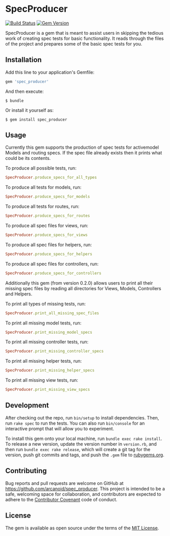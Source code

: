# SpecProducer

[![Build Status](https://travis-ci.org/arcanoid/spec_producer.svg?branch=master)](https://travis-ci.org/arcanoid/spec_producer)
[![Gem Version](https://badge.fury.io/rb/spec_producer.svg)](https://badge.fury.io/rb/spec_producer)

SpecProducer is a gem that is meant to assist users in skipping the tedious work of creating spec tests for basic 
functionality. It reads through the files of the project and prepares some of the basic spec tests for you. 

## Installation

Add this line to your application's Gemfile:

```ruby
gem 'spec_producer'
```

And then execute:

    $ bundle

Or install it yourself as:

    $ gem install spec_producer

## Usage

Currently this gem supports the production of spec tests for activemodel Models and routing specs. 
If the spec file already exists then it prints what could be its contents.

To produce all possible tests, run:

```ruby
SpecProducer.produce_specs_for_all_types
```

To produce all tests for models, run:

```ruby
SpecProducer.produce_specs_for_models
```

To produce all tests for routes, run:

```ruby
SpecProducer.produce_specs_for_routes
```

To produce all spec files for views, run:

```ruby
SpecProducer.produce_specs_for_views
```

To produce all spec files for helpers, run:

```ruby
SpecProducer.produce_specs_for_helpers
```

To produce all spec files for controllers, run:

```ruby
SpecProducer.produce_specs_for_controllers
```

Additionally this gem (from version 0.2.0) allows users to print all their missing spec files by reading all 
directories for Views, Models, Controllers and Helpers.

To print all types of missing tests, run:

```ruby
SpecProducer.print_all_missing_spec_files
```

To print all missing model tests, run:

```ruby
SpecProducer.print_missing_model_specs
```

To print all missing controller tests, run:

```ruby
SpecProducer.print_missing_controller_specs
```

To print all missing helper tests, run:

```ruby
SpecProducer.print_missing_helper_specs
```

To print all missing view tests, run:

```ruby
SpecProducer.print_missing_view_specs
```

## Development

After checking out the repo, run `bin/setup` to install dependencies. Then, run `rake spec` to run the tests. You can also run `bin/console` for an interactive prompt that will allow you to experiment.

To install this gem onto your local machine, run `bundle exec rake install`. To release a new version, update the version number in `version.rb`, and then run `bundle exec rake release`, which will create a git tag for the version, push git commits and tags, and push the `.gem` file to [rubygems.org](https://rubygems.org).

## Contributing

Bug reports and pull requests are welcome on GitHub at https://github.com/arcanoid/spec_producer. This project is intended to be a safe, welcoming space for collaboration, and contributors are expected to adhere to the [Contributor Covenant](contributor-covenant.org) code of conduct.


## License

The gem is available as open source under the terms of the [MIT License](http://opensource.org/licenses/MIT).

